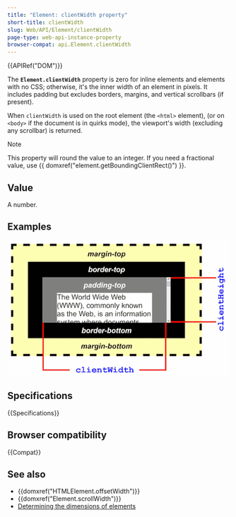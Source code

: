 ```yaml
---
title: "Element: clientWidth property"
short-title: clientWidth
slug: Web/API/Element/clientWidth
page-type: web-api-instance-property
browser-compat: api.Element.clientWidth
---
```


{{APIRef("DOM")}}

The **`Element.clientWidth`** property is zero for inline
elements and elements with no CSS; otherwise, it's the inner width of an element in
pixels. It includes padding but excludes borders, margins, and vertical scrollbars (if
present).

When `clientWidth` is used on the root element (the
`<html>` element), (or on `<body>` if the document is
in quirks mode), the viewport's width (excluding any scrollbar) is returned.

> [!NOTE]
> This property will round the value to an integer. If you need
> a fractional value, use {{ domxref("element.getBoundingClientRect()") }}.

## Value

A number.

## Examples

![An example element with large padding, border and margin. clientWidth is the inner width of the element including its padding, and excluding its margin, border, and vertical scrollbar.](dimensions-client.png)

## Specifications

{{Specifications}}

## Browser compatibility

{{Compat}}

## See also

- {{domxref("HTMLElement.offsetWidth")}}
- {{domxref("Element.scrollWidth")}}
- [Determining the dimensions of elements](/en-US/docs/Web/API/CSS_Object_Model/Determining_the_dimensions_of_elements)

